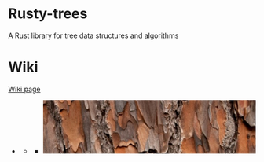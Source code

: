 # Rusty-trees
A Rust library for tree data structures and algorithms

# Wiki
[Wiki page](https://github.com/izzys/Rusty-trees/wiki)

  *   *    *    ![alt text](https://github.com/izzys/Rusty-trees/blob/master/rusty-tree.jpg)

